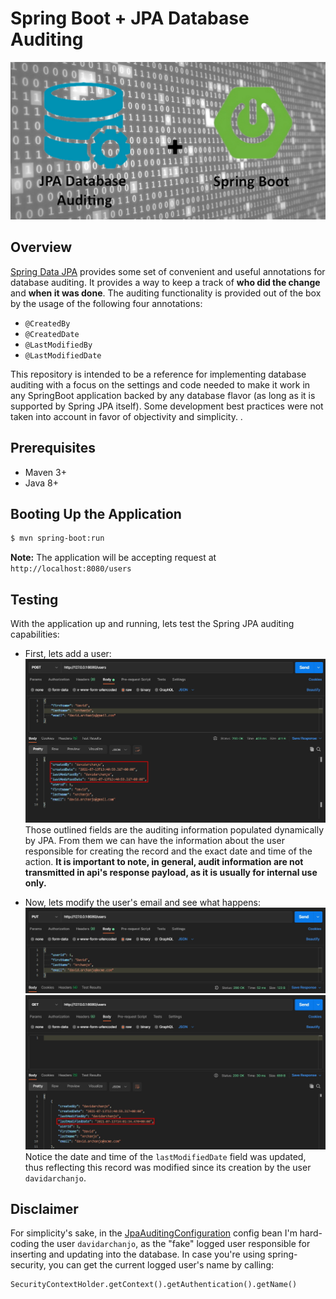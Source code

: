 # Spring Boot + JPA Database Auditing
![background](./assets/banner.jpg)

## Overview
[Spring Data JPA](https://spring.io/projects/spring-data-jpa) provides some set of convenient and useful annotations for database auditing. It provides a way to keep a track of **who did the change** and **when it was done**.
The auditing functionality is provided out of the box by the usage of the following four annotations:
- `@CreatedBy`
- `@CreatedDate`
- `@LastModifiedBy`
- `@LastModifiedDate`

This repository is intended to be a reference for implementing database auditing with a focus on the settings and code needed to make it work in any SpringBoot application backed by any database flavor (as long as it is supported by Spring JPA itself). Some development best practices were not taken into account in favor of objectivity and simplicity. .

## Prerequisites
- Maven 3+
- Java 8+ 


## Booting Up the Application
````bash
$ mvn spring-boot:run
````
**Note:** The application will be accepting request at `http://localhost:8080/users`


## Testing
With the application up and running, lets test the Spring JPA auditing capabilities:

- First, lets add a user:
  ![create_user](./assets/create_user.jpg)
  Those outlined fields are the auditing information populated dynamically by JPA. From them we can have the information about the user responsible for creating the record and the exact date and time of the action. 
  **It is important to note, in general, audit information are not transmitted in api's response payload, as it is usually for internal use only.**
  
  
- Now, lets modify the user's email and see what happens:
  ![update_user](./assets/update_user.jpg)
  ![get_updated_user](./assets/get_updated_user.jpg)
  Notice the date and time of the `lastModifiedDate` field was updated, thus reflecting this record was modified since its creation by the user `davidarchanjo`. 


## Disclaimer
For simplicity's sake, in the [JpaAuditingConfiguration](./src/main/java/br/com/darchanjo/examples/jpa/auditing/config/JpaAuditingConfiguration.java) config bean I'm hard-coding the user `davidarchanjo`, as the "fake" logged user responsible for inserting and updating into the database. In case you're using spring-security, you can get the current logged user's name by calling: 
```
SecurityContextHolder.getContext().getAuthentication().getName()
```
